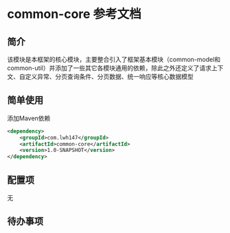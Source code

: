 # common-core 参考文档

## 简介

该模块是本框架的核心模块，主要整合引入了框架基本模块（common-model和common-util）并添加了一些其它各模块通用的依赖，除此之外还定义了请求上下文、自定义异常、分页查询条件、分页数据、统一响应等核心数据模型

## 简单使用

添加Maven依赖

```xml
<dependency>
    <groupId>com.lwh147</groupId>
    <artifactId>common-core</artifactId>
    <version>1.0-SNAPSHOT</version>
</dependency>
```

## 配置项

无

## 待办事项
